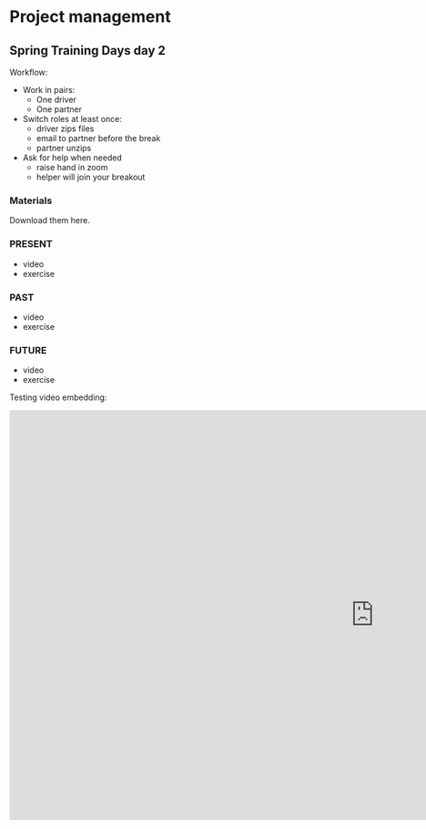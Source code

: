 # Project management

## Spring Training Days day 2


Workflow:
- Work in pairs:
  - One driver
  - One partner
- Switch roles at least once:
  - driver zips files
  - email to partner before the break
  - partner unzips
- Ask for help when needed
  - raise hand in zoom
  - helper will join your breakout



### Materials
Download them here.

### PRESENT
- video
- exercise

### PAST
- video
- exercise

### FUTURE
- video
- exercise

Testing video embedding:
<iframe width="1280" height="720" src="https://www.youtube.com/watch?v=vgYS-F8opgE" frameborder="0" allow="accelerometer; autoplay; encrypted-media; gyroscope; picture-in-picture" allowfullscreen></iframe>
